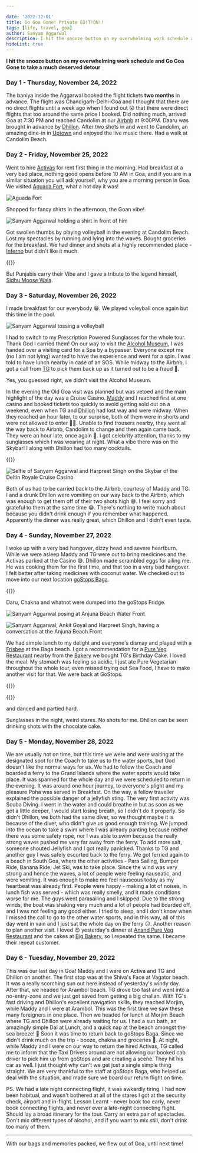 ```yaml
---

date: '2022-12-01'
title: Go Goa Gone! Private ED!T!ON!!
tags: [life, travel, goa]
author: Sanyam Aggarwal
description: I hit the snooze button on my overwhelming work schedule and Go-Goa-Gone on a much-deserved detour
hideList: true
---
```


**I hit the snooze button on my overwhelming work schedule and Go Goa Gone to take a much deserved detour**

### Day 1 - Thursday, November 24, 2022
The baniya inside the Aggarwal booked the flight tickets **two months** in advance. The flight was Chandigarh-Delhi-Goa and I thought that there are no direct flights until a week ago when I found out 😲 that there were direct flights that too around the same price I booked. Did nothing much, arrived Goa at 7:30 PM and reached Candolim at our [Airbnb](https://www.airbnb.co.in/rooms/53588509?check_in=2023-01-29&check_out=2023-02-03&guests=1&adults=8&s=67&unique_share_id=74f7e97d-209d-47fe-b81d-f025ef0f012e) at 9:00PM. Daaru was brought in advance by [Dhillon](https://www.linkedin.com/in/dhillon-harpreet/). After two shots in and went to Candolim, an amazing dine-in in [Uptown](https://www.instagram.com/uptowngoa) and enjoyed the live music there. Had a walk at Candolim Beach.

### Day 2 - Friday, November 25, 2022
Went to hire [Activas](https://en.wikipedia.org/wiki/Honda_Activa) for rent first thing in the morning. Had breakfast at a very bad place, nothing good opens before 10 AM in Goa, and if you are in a similar situation you will ask yourself, why you are a morning person in Goa. We visited [Aguada Fort](https://en.wikipedia.org/wiki/Fort_Aguada), what a hot day it was!

![Aguada Fort](/static/images/goa/aguada_fort.jpg "Lighthouse at Aguada Fort")

Shopped for fancy shirts in the afternoon, the Goan vibe!

![Sanyam Aggarwal holding a shirt in front of him](/static/images/goa/shirts.jpg "They didn't have my size for this one 🥲")


Got swollen thumbs by playing volleyball in the evening at Candolim Beach. Lost my spectacles by running and lying into the waves. Bought groceries for the breakfast. We had dinner and shots at a highly recommended place - [Inferno](https://www.zomato.com/goa/inferno-candolim) but didn't like it much. 

{{<ytvideo id="v_ZxxPy3DKs" loop="true" title="Fireball Shots at Inferno, Candolim, Goa" description="Fireball Shots at Inferno, I am trying neither of them again 🙅‍♂️">}}

But Punjabis carry their Vibe and I gave a tribute to the legend himself, [Sidhu Moose Wala](https://en.wikipedia.org/wiki/Sidhu_Moose_Wala).

### Day 3 - Saturday, November 26, 2022
I made breakfast for our everybody 😁. We played voleyball once again but this time in the pool. 

![Sanyam Aggarwal tossing a volleyball](/static/images/goa/pool_volleyball.jpg "Just in case if you are wondering, this picture is not edited 😉")

I had to switch to my Prescription Powered Sunglasses for the whole tour. Thank God I carried them! On our way to visit the [Alcohol Museum](https://www.instagram.com/alcoholmuseum), I was handed over a visiting card for a Spa by a bypasser. Everyone except me (no I am not lying) wanted to have the experience and went for a spin. I was told to have lunch nearby in case of an SOS. While midway to the Airbnb, I got a call from [TG](https://www.linkedin.com/in/tarungupta2811/) to pick them back up as it turned out to be a fraud 🤣.

Yes, you guessed right, we didn't visit the Alcohol Museum.

In the evening the Old Goa visit was planned but was vetoed and the main highlight of  the day was a Cruise Casino. [Maddy](https://www.linkedin.com/in/ankitgoyal1125) and I reached first at one casino and booked tickets too quickly to avoid getting sold out on a weekend, even when TG and [Dhillon](https://www.linkedin.com/in/dhillon-harpreet/) had lost way and were midway. When they reached an hour later, to our surprise, both of them were in shorts and were not allowed to enter 🤦‍♂️. Unable to find trousers nearby, they went all the way back to Airbnb, Candolim  to change and then again came back. They were an hour late, once again 🫡. I got celebrity attention, thanks to my sunglasses which I was wearing at night. What a vibe there was on the Skybar! I along with Dhillon had too many cocktails.

{{<ytvideo id="NOzarPC1Qqg" loop="true" title="Full tight in Goa" description="If I can drink a bucket, then Dhillon can drink the ocean">}}

![Selfie of Sanyam Aggarwal and Harpreet Singh on the Skybar of the Deltin Royale Cruise Casino](/static/images/goa/deltin_sober.jpg "I think this is the last time Dhillon and I were seen sober")

Both of us had to be carried back to the Airbnb, courtesy of Maddy and TG. I and a drunk Dhillon were vomiting on our way back to the Airbnb, which was enough to get them off of their two shots high 😅. I feel sorry and grateful to them at the same time 😂. There's nothing to write much about because you didn't drink enough if you remember what happened. Apparently the dinner was really great, which Dhillon and I didn't even taste.

### Day 4 - Sunday, November 27, 2022
I woke up with a very bad hangover, dizzy head and severe heartburn. While we were asleep Maddy and TG were out to bring medicines and the Activas parked at the Casino 😅. Dhillon made scrambled eggs for ailing me. He was cooking them for the first time, and that too in a very bad hangover. I felt better after taking medicines with coconut water. We checked out to move into our next location [goStops Baga](https://gostops.com/book-rooms-in-goabaga-hostel/).

{{<ytvideo id="uDSPk5p0pEI" loop="true" title="Checkout from Airbnb Candolim" description="We can definitely carry more luggage on an Activa than a standard hatchback">}}


Daru, Chakna and whatnot were dumped into the goStops Fridge.

![Sanyam Aggarwal posing at Anjuna Beach Water Front](/static/images/goa/anjuna.jpg "Visited the very scenic Anjuna Beach")

![Sanyam Aggarwal, Ankit Goyal and Harpreet Singh, having a conversation at the Anjuna Beach Front](/static/images/goa/anjuna.jpg "Dhillon, you drank more")

We had simple lunch to my delight and everyone's dismay and played with a [Frisbee](https://en.wikipedia.org/wiki/Frisbee) at the Baga beach. I got a recommendation for a [Pure Veg Restaurant](https://goo.gl/maps/et7ASw9YKgiDgBo6A) nearby from the [Bakery](https://goo.gl/maps/fkbHucYEfMa7jZ889) we bought TG's Birthday Cake. I loved the meal. My stomach was feeling so acidic, I just ate Pure Vegetarian throughout the whole tour, even missed trying out Sea Food, I have to make another visit for that. We were back at GoStops.

{{<ytvideo id="YK2Hv03sHcc" title="Jenga Masters!" description="Played a lot of Jenga">}}

{{<ytvideo id="YYfGvaNCt6I" title="TG's Birthday Celebration at goStops Baga" description="Celebrated TG's birthday with all the goStops Hostel inmates">}}

and danced and partied hard.

Sunglasses in the night, weird stares. No shots for me. Dhillon can be seen drinking shots with the chocolate cake.

### Day 5 - Monday, November 28, 2022
We are usually not on time, but this time we were and were waiting at the designated spot for the Coach to take us to the water sports, but God doesn't like the normal ways for us. We had to follow the Coach and boarded a ferry to the Grand Islands where the water sports would take place. It was spanned for the whole day and we were scheduled to return in the evening. It was around one hour journey, to everyone's plight and my pleasure Poha was served in Breakfast. On the way, a fellow traveller explained the possible danger of a jellyfish sting. The very first activity was Scuba Diving. I went in the water and could breathe in but as soon as we got a little deeper, I would start losing breath, so I didn't do it properly. So didn't Dhillon, we both had the same diver, so we thought maybe it is because of the diver, who didn't give us good enough training. We jumped into the ocean to take a swim where I was already panting because neither there was some safety rope, nor I was able to swim because the really strong waves pushed me very far away from the ferry. To add more salt, someone shouted Jellyfish and I got really panicked. Thanks to TG and another guy I was safely escorted back to the ferry.
We got ferried again to a beach in South Goa, where the other activities - Para Sailing, Bumper Ride, Banana Ride, Jet Ski, was to take place. Since the wind was very strong and hence the waves, a lot of people were feeling nauseatic, and were vomiting. It was enough to make me feel nauseous today as my heartbeat was already first. People were happy - making a lot of noises, in lunch fish was served - which was really smelly, and it made conditions worse for me. The guys went parasailing and I skipped. Due to the strong winds, the boat was shaking very much and a lot of people had boarded off, and I was not feeling any good either. I tried to sleep, and I don't know when I missed the call to go to the other water sports, and in this way, all of this day went in vain and I just sat the whole day on the ferry 😔.
Another reason to plan another visit.
I loved 😍 yesterday's dinner at [Anand Pure Veg Restaurant]((https://goo.gl/maps/et7ASw9YKgiDgBo6A)) and the cakes at [Big Bakery](https://goo.gl/maps/fkbHucYEfMa7jZ889), so I repeated the same. I became their repeat customer.

### Day 6 - Tuesday, November 29, 2022
This was our last day in Goa! Maddy and I were on Activa and TG and Dhillon on another. The first stop was at the Shiva's Face at Vagator beach. It was a really scorching sun out here instead of yesterday's windy day.
After that, we headed for Arambol beach. TG drove too fast and went into a no-entry-zone and we just got saved from getting a big challan. With TG's fast driving and Dhillon's excellent navigation skills, they reached Morjim, while Maddy and I were at Arambol. This was the first time we saw these many foreigners in one place.
Then we headed for lunch at Morjim Beach where TG and Dhillon were already waiting for us. I had a sun bath, an amazingly simple Dal at Lunch, and a quick nap at the beach amongst the sea breeze! 🤩
Soon it was time to return back to goStops Baga.
Since we didn't drink much on the trip - booze, chakna and groceries 🥲.
At night, while Maddy and I were on our way to return the hired Activas, TG called me to inform that the Taxi Drivers around are not allowing our booked cab driver to pick him up from goStops and are creating a scene. They hit his car as well. I just thought why can't we get just a single simple thing straight.
We are very thankful to the staff at goStops Baga, who helped us deal with the situation, and made sure we board our return flight on time.

PS. We had a late night connecting flight, it was awkardly tiring. I had now been habitual, and wasn't bothered at all of the stares I got at the security check, airport and in-flight. Lesson Learnt - never book too early, never book connecting flights, and never ever a late-night connecting flight. Should lay a broad itinerary for the tour. Carry an extra pair of spectacles. Don't mix different types of alcohol, and if you want to mix still, don't drink too many of them.


-----------

With our bags and memories packed, we flew out of Goa, until next time!